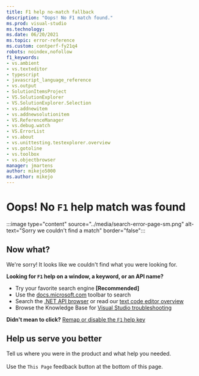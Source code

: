 ```yaml
---
title: F1 help no-match fallback
description: "Oops! No F1 match found."
ms.prod: visual-studio
ms.technology: 
ms.date: 06/20/2021
ms.topic: error-reference
ms.custom: contperf-fy21q4
robots: noindex,nofollow
f1_keywords:
- vs.ambient
- vs.texteditor
- typescript
- javascript_language_reference
- vs.output
- SolutionItemsProject
- VS.SolutionExplorer
- VS.SolutionExplorer.Selection
- vs.addnewitem
- vs.addnewsolutionitem
- VS.ReferenceManager
- vs.debug.watch
- VS.ErrorList
- vs.about
- vs.unittesting.testexplorer.overview
- vs.gotoline
- vs.toolbox
- vs.objectbrowser
manager: jmartens
author: mikejo5000
ms.author: mikejo
---
```

# Oops! No `F1` help match was found

:::image type="content" source="../media/search-error-page-sm.png" alt-text="Sorry we couldn't find a match" border="false":::

## Now what?

We're sorry! It looks like we couldn't find what you were looking for. 

**Looking for `F1` help on a window, a keyword, or an API name?**
- Try your favorite search engine **[Recommended]**
- Use the [docs.microsoft.com](/) toolbar to search 
- Search the [.NET API browser](/dotnet/api/) or read our [text code editor overview](../../ide/writing-code-in-the-code-and-text-editor.md)
- Browse the Knowledge Base for [Visual Studio troubleshooting](/troubleshoot/visualstudio/welcome-visual-studio/)


**Didn't mean to click?** [Remap or disable the `F1` help key](../not-in-toc/change-f1-help-key.md)


## Help us serve you better

Tell us where you were in the product and what help you needed.   
<br/>Use the `This Page` feedback button at the bottom of this page. 
